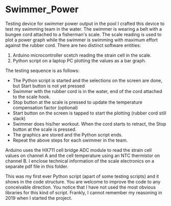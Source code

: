 # Swimmer_Power
Testing device for swimmer power output in the pool
I crafted this device to test my swimming team in the water.
The swimmer is wearing a belt with a bungee cord attached to a fisherman's scale.
The scale reading is used to plot a power graph while the swimmer is swimming with maximum effort
against the rubber cord.
There are two distinct software entities: 
1. Arduino microcontroller scetch reading the strain cell in the scale.
2. Python script on a laptop PC plotting the values as a bar graph.

The testing sequence is as follows:
* The Python script is started and the selections on the screen are done, but Start button is not yet pressed
* Swimmer with the rubber cord is in the water, end of the cord attached to the scale hook.
* Stop button at the scale is pressed to update the temperature compensation factor (optional)
* Start button on the screen is tapped to start the plotting (rubber cord still slack)
* Swimmer does his/her workout. When the cord starts to retract, the Stop button at the scale is pressed.
* The graphics are stored and the Python script ends.
* Repeat the above steps for each swimmer in the team.

Arduino uses the HX711 cell bridge ADC module to read the strain cell values on channel A and
the cell temperature using an NTC thermistor on channel B.
I enclose technical information of the scale electronics on a separate pdf file in this folder.

This was my first ever Python script (apart of some testing scripts) and it shows in the code structure.
You are welcome to improve the code to any conceivable direction. 
You notice that I have not used the most obvious libraries for this kind of script. 
Frankly, I cannot remember my reasoning in 2019 when I started the project.
